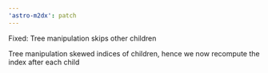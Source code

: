 ```yaml
---
'astro-m2dx': patch
---
```


Fixed: Tree manipulation skips other children

Tree manipulation skewed indices of children, hence we now recompute the index after each child
